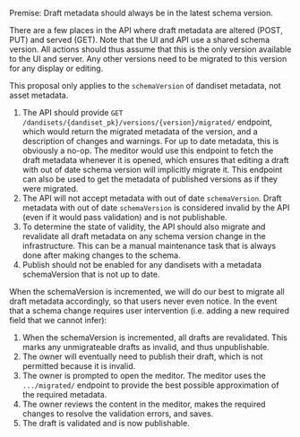 Premise: Draft metadata should always be in the latest schema version.

There are a few places in the API where draft metadata are altered (POST, PUT) and served (GET). Note that the UI and
API use a shared schema version. All actions should thus assume that this is the only version available to the UI and
server. Any other versions need to be migrated to this version for any display or editing.

This proposal only applies to the `schemaVersion` of dandiset metadata, not asset metadata.

1. The API should provide `GET /dandisets/{dandiset_pk}/versions/{version}/migrated/` endpoint, which would return the migrated metadata of the version, and a description of changes and warnings.
   For up to date metadata, this is obviously a no-op.
   The meditor would use this endpoint to fetch the draft metadata whenever it is opened, which ensures that editing a draft with out of date schema version will implicitly migrate it.
   This endpoint can also be used to get the metadata of published versions as if they were migrated.
2. The API will not accept metadata with out of date `schemaVersion`.
   Draft metadata with out of date `schemaVersion` is considered invalid by the API (even if it would pass validation) and is not publishable.
3. To determine the state of validity, the API should also migrate and revalidate all draft metadata on any schema version change
   in the infrastructure.
   This can be a manual maintenance task that is always done after making changes to the schema.
4. Publish should not be enabled for any dandisets with a metadata schemaVersion that is not up to date.

When the schemaVersion is incremented, we will do our best to migrate all draft metadata accordingly, so that users never even notice.
In the event that a schema change requires user intervention (i.e. adding a new required field that we cannot infer):

1. When the schemaVersion is incremented, all drafts are revalidated.
   This marks any unmigrateable drafts as invalid, and thus unpublishable.
2. The owner will eventually need to publish their draft, which is not permitted because it is invalid.
3. The owner is prompted to open the meditor.
   The meditor uses the `.../migrated/` endpoint to provide the best possible approximation of the required metadata.
4. The owner reviews the content in the meditor, makes the required changes to resolve the validation errors, and saves.
5. The draft is validated and is now publishable.
